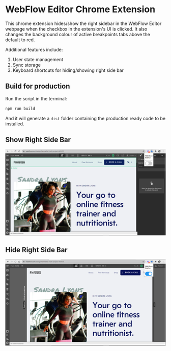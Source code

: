 # WebFlow Editor Chrome Extension

This chrome extension hides/show the right sidebar in the WebFlow Editor webpage when the checkbox in the extension's UI is clicked. It also changes the background colour of active breakpoints tabs above the default to red.

Additional features include:

1. User state management
2. Sync storage
3. Keyboard shortcuts for hiding/showing right side bar

## Build for production

Run the script in the terminal:

```bash
npm run build
```

And it will generate a `dist` folder containing the production ready code to be installed.

## Show Right Side Bar

![](dist/images/show_sideBar.PNG)

## Hide Right Side Bar

![](dist/images/hide_sideBar.PNG)
